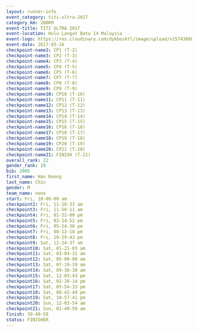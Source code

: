 ```yaml
---
layout: runner-info 
event_category: titi-ultra-2017 
category_km: 200KM 
event-title: TITI ULTRA 2017 
event-location: Hulu Langat Batu 14 Malaysia 
event-logo: https://res.cloudinary.com/dykbosktl/image/upload/v1574388892/Logo/titi250km_2017_logo_vstx0h.jpg 
event-date: 2017-03-16 
checkpoint-name2: CP1 (T-2) 
checkpoint-name3: CP2 (T-3) 
checkpoint-name4: CP3 (T-4) 
checkpoint-name5: CP4 (T-5) 
checkpoint-name6: CP5 (T-6) 
checkpoint-name7: CP7 (T-7) 
checkpoint-name8: CP8 (T-8) 
checkpoint-name9: CP9 (T-9) 
checkpoint-name10: CP10 (T-10) 
checkpoint-name11: CP11 (T-11) 
checkpoint-name12: CP12 (T-12) 
checkpoint-name13: CP13 (T-13) 
checkpoint-name14: CP14 (T-14) 
checkpoint-name15: CP15 (T-15) 
checkpoint-name16: CP16 (T-16) 
checkpoint-name17: CP18 (T-17) 
checkpoint-name18: CP19 (T-18) 
checkpoint-name19: CP20 (T-19) 
checkpoint-name20: CP21 (T-20) 
checkpoint-name21: FINISH (T-21) 
overall_rank: 22
gender_rank: 19
bib: 2005
first_name: Han Keong
last_name: Chin
gender: M
team_name: none
start: Fri, 10-00-00 am
checkpoint2: Fri, 11-10-33 am
checkpoint3: Fri, 11-56-11 am
checkpoint4: Fri, 01-32-00 pm
checkpoint5: Fri, 03-14-52 pm
checkpoint6: Fri, 05-14-30 pm
checkpoint7: Fri, 08-12-18 pm
checkpoint8: Fri, 10-29-43 pm
checkpoint9: Sat, 12-24-37 am
checkpoint10: Sat, 01-21-03 am
checkpoint11: Sat, 03-04-31 am
checkpoint12: Sat, 05-00-00 am
checkpoint13: Sat, 07-19-19 am
checkpoint14: Sat, 09-36-30 am
checkpoint15: Sat, 12-03-43 pm
checkpoint16: Sat, 02-28-14 pm
checkpoint17: Sat, 05-54-33 pm
checkpoint18: Sat, 08-42-44 pm
checkpoint19: Sat, 10-57-41 pm
checkpoint20: Sun, 12-03-54 am
checkpoint21: Sun, 01-49-59 am
finish: 39-49-59
status: FINISHER
---
```

